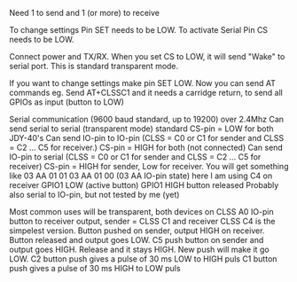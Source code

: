 Need 1 to send and 1 (or more) to receive

To change settings Pin SET needs to be LOW. To activate Serial Pin CS needs to be LOW.

Connect  power and TX/RX. When you set CS to LOW, it will send "Wake" to serial port.  This is standard transparent mode.

If you want to change settings make pin SET LOW. Now you can send AT commands
eg. Send AT+CLSSC1 and it needs a carridge return, to send all GPIOs as input (button to LOW) 

Serial communication (9600 baud standard, up to 19200) over 2.4Mhz
	Can send serial to serial (transparent mode) standard CS-pin = LOW for both JDY-40's
	Can send IO-pin to IO-pin (CLSS = C0 or C1 for sender and CLSS = C2 ... C5 for receiver.) CS-pin = HIGH for both (not connected)
	Can send IO-pin to serial (CLSS = C0 or C1 for sender and CLSS = C2 ... C5 for receiver) CS-pin = HIGH for sender, Low for receiver.
		You will get something like 03 AA 01 01 03 AA 01 00 (03 AA IO-pin state) here I am using C4 on receiver GPIO1 LOW (active button) GPIO1 HIGH button released
	Probably also serial to IO-pin, but not tested by me (yet)


Most common uses will be 
	transparent, both devices on CLSS A0
	IO-pin button to receiver output,  sender = CLSS C1 and receiver CLSS C4 is the simpelest version. Button pushed on sender, output HIGH on receiver. Button released and output goes LOW.
		C5 push button on sender and output goes HIGH. Release and it stays HIGH. New push will make it go LOW.
		C2 button push gives a pulse of 30 ms LOW to HIGH puls
		C1 button push gives a pulse of 30 ms HIGH to LOW puls